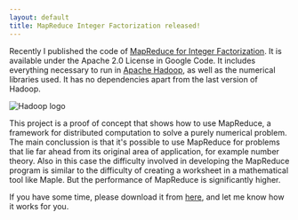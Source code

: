 ```yaml
---
layout: default
title: MapReduce Integer Factorization released!
---
```


<p>
Recently I published the code of
<a href="http://code.google.com/p/mapreduce-integer-factorization/">
  MapReduce for Integer Factorization</a>. It is available under the Apache 2.0
License in Google Code. It includes everything necessary to run in
<a href="http://hadoop.apache.org/">Apache Hadoop</a>, as well as the numerical
libraries used. It has no dependencies apart from the last version of Hadoop.
</p>
<p>
<img src="http://hadoop.apache.org/images/hadoop-logo.jpg"
     alt="Hadoop logo" />
</p>
<p>
This project is a proof of concept that shows how to use MapReduce, a framework
for distributed computation to solve a purely numerical problem. The main
conclussion is that it's possible to use MapReduce for problems that lie far
ahead from its original area of application, for example number theory.
Also in this case the difficulty involved in developing the MapReduce program
is similar to the difficulty of creating a worksheet in a mathematical
tool like Maple. But the performance of MapReduce is significantly higher.
</p>
<p>
If you have some time, please download it from
<a href="http://code.google.com/p/mapreduce-integer-factorization/">here</a>,
and let me know how it works for you.
</p>